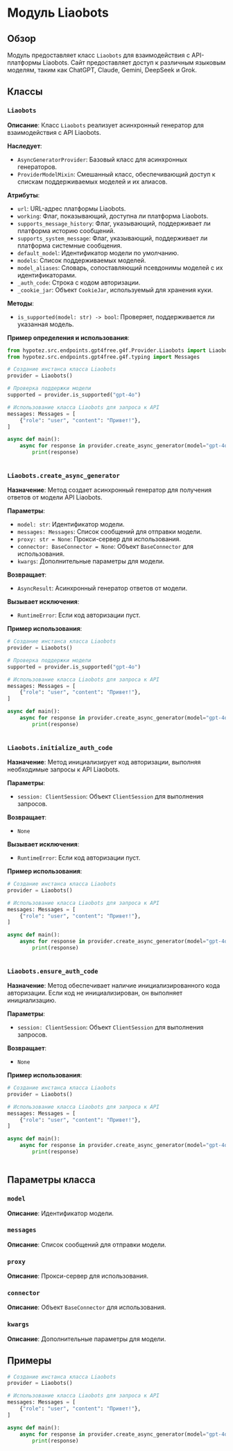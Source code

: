 # Модуль Liaobots

## Обзор

Модуль предоставляет класс `Liaobots` для взаимодействия с API-платформы Liaobots. Сайт предоставляет доступ к различным языковым моделям, таким как ChatGPT, Claude, Gemini, DeepSeek и Grok. 

## Классы

### `Liaobots`

**Описание**: Класс `Liaobots` реализует асинхронный генератор для взаимодействия с API Liaobots.

**Наследует**: 
- `AsyncGeneratorProvider`: Базовый класс для асинхронных генераторов.
- `ProviderModelMixin`: Смешанный класс, обеспечивающий доступ к спискам поддерживаемых моделей и  их  алиасов.

**Атрибуты**:

- `url`:  URL-адрес платформы Liaobots.
- `working`:  Флаг, показывающий, доступна ли платформа Liaobots.
- `supports_message_history`: Флаг, указывающий, поддерживает ли платформа историю сообщений.
- `supports_system_message`: Флаг, указывающий, поддерживает ли платформа системные сообщения.
- `default_model`:  Идентификатор модели по умолчанию.
- `models`:  Список поддерживаемых моделей.
- `model_aliases`: Словарь, сопоставляющий псевдонимы моделей с их идентификаторами.
- `_auth_code`:  Строка с кодом авторизации.
- `_cookie_jar`:  Объект `CookieJar`, используемый для хранения куки.


**Методы**:

- `is_supported(model: str) -> bool`:  Проверяет, поддерживается ли указанная модель.

**Пример определения и использования**:

```python
from hypotez.src.endpoints.gpt4free.g4f.Provider.Liaobots import Liaobots
from hypotez.src.endpoints.gpt4free.g4f.typing import Messages

# Создание инстанса класса Liaobots
provider = Liaobots()

# Проверка поддержки модели
supported = provider.is_supported("gpt-4o")  

# Использование класса Liaobots для запроса к API
messages: Messages = [
    {"role": "user", "content": "Привет!"},
]

async def main():
    async for response in provider.create_async_generator(model="gpt-4o", messages=messages):
        print(response)
        
```
### `Liaobots.create_async_generator`

**Назначение**: Метод создает асинхронный генератор для получения ответов от модели API Liaobots.

**Параметры**:

- `model: str`: Идентификатор модели.
- `messages: Messages`: Список сообщений для отправки модели.
- `proxy: str = None`:  Прокси-сервер для использования.
- `connector: BaseConnector = None`:  Объект `BaseConnector` для использования.
- `kwargs`:  Дополнительные параметры для модели.

**Возвращает**: 
- `AsyncResult`:  Асинхронный генератор ответов от модели.

**Вызывает исключения**:
- `RuntimeError`:  Если код авторизации пуст.

**Пример использования**:

```python
# Создание инстанса класса Liaobots
provider = Liaobots()

# Проверка поддержки модели
supported = provider.is_supported("gpt-4o")  

# Использование класса Liaobots для запроса к API
messages: Messages = [
    {"role": "user", "content": "Привет!"},
]

async def main():
    async for response in provider.create_async_generator(model="gpt-4o", messages=messages):
        print(response)
        
```

### `Liaobots.initialize_auth_code`

**Назначение**: Метод инициализирует код авторизации, выполняя необходимые запросы к API Liaobots.

**Параметры**:

- `session: ClientSession`: Объект `ClientSession` для выполнения запросов.

**Возвращает**: 
- `None`

**Вызывает исключения**:
- `RuntimeError`:  Если код авторизации пуст.

**Пример использования**:

```python
# Создание инстанса класса Liaobots
provider = Liaobots()

# Использование класса Liaobots для запроса к API
messages: Messages = [
    {"role": "user", "content": "Привет!"},
]

async def main():
    async for response in provider.create_async_generator(model="gpt-4o", messages=messages):
        print(response)
        
```

### `Liaobots.ensure_auth_code`

**Назначение**: Метод обеспечивает наличие инициализированного кода авторизации. Если код не инициализирован, он выполняет инициализацию.

**Параметры**:

- `session: ClientSession`: Объект `ClientSession` для выполнения запросов.

**Возвращает**: 
- `None`

**Пример использования**:

```python
# Создание инстанса класса Liaobots
provider = Liaobots()

# Использование класса Liaobots для запроса к API
messages: Messages = [
    {"role": "user", "content": "Привет!"},
]

async def main():
    async for response in provider.create_async_generator(model="gpt-4o", messages=messages):
        print(response)
        
```
## Параметры класса

### `model`

**Описание**: Идентификатор модели.

### `messages`

**Описание**: Список сообщений для отправки модели.

### `proxy`

**Описание**:  Прокси-сервер для использования.

### `connector`

**Описание**:  Объект `BaseConnector` для использования.

### `kwargs`

**Описание**:  Дополнительные параметры для модели.

## Примеры

```python
# Создание инстанса класса Liaobots
provider = Liaobots()

# Использование класса Liaobots для запроса к API
messages: Messages = [
    {"role": "user", "content": "Привет!"},
]

async def main():
    async for response in provider.create_async_generator(model="gpt-4o", messages=messages):
        print(response)
        
```